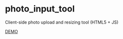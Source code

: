# photo_input_tool
Client-side photo upload and resizing tool (HTML5 + JS)

[DEMO](https://isaacanthony.github.io/photo_input_tool/)
